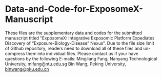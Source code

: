 # Data-and-Code-for-ExposomeX-Manuscript
These files are the supplementary data and codes for the submitted manuscript titled "ExposomeX: Integrative Exposomic Platform Expediates Discovery of “Exposure-Biology-Disease” Nexus".
Due to the file size limit of Github repository, readers need to download all of these files and un-compress them into individual files.
Please contact us if your have questions by the following E-mails:
Mingliang Fang, Nanyang Technological University, mlfang@ntu.edu.sg
Bin Wang, Peking University, binwang@pku.edu.cn
